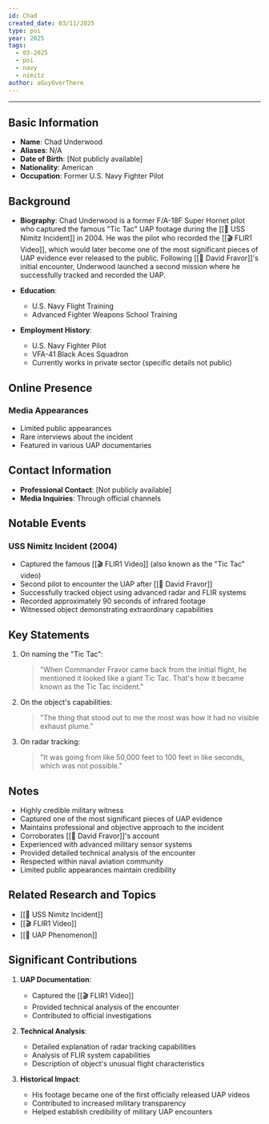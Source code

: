 ```yaml
---
id: Chad
created_date: 03/11/2025
type: poi
year: 2025
tags:
  - 03-2025
  - poi
  - navy
  - nimitz
author: aGuyOverThere
---
```


----

## Basic Information

- **Name**: Chad Underwood
- **Aliases**: N/A
- **Date of Birth**: [Not publicly available]
- **Nationality**: American
- **Occupation**: Former U.S. Navy Fighter Pilot

## Background

- **Biography**: Chad Underwood is a former F/A-18F Super Hornet pilot who captured the famous "Tic Tac" UAP footage during the [[📜 USS Nimitz Incident]] in 2004. He was the pilot who recorded the [[🎬 FLIR1 Video]], which would later become one of the most significant pieces of UAP evidence ever released to the public. Following [[👤 David Fravor]]'s initial encounter, Underwood launched a second mission where he successfully tracked and recorded the UAP.

- **Education**: 
  - U.S. Navy Flight Training
  - Advanced Fighter Weapons School Training

- **Employment History**: 
  - U.S. Navy Fighter Pilot
  - VFA-41 Black Aces Squadron
  - Currently works in private sector (specific details not public)

## Online Presence

### Media Appearances

- Limited public appearances
- Rare interviews about the incident
- Featured in various UAP documentaries

## Contact Information

- **Professional Contact**: [Not publicly available]
- **Media Inquiries**: Through official channels

## Notable Events

### USS Nimitz Incident (2004)

- Captured the famous [[🎬 FLIR1 Video]] (also known as the "Tic Tac" video)
- Second pilot to encounter the UAP after [[👤 David Fravor]]
- Successfully tracked object using advanced radar and FLIR systems
- Recorded approximately 90 seconds of infrared footage
- Witnessed object demonstrating extraordinary capabilities

## Key Statements

1. On naming the "Tic Tac":
   > "When Commander Fravor came back from the initial flight, he mentioned it looked like a giant Tic Tac. That's how it became known as the Tic Tac incident."

2. On the object's capabilities:
   > "The thing that stood out to me the most was how it had no visible exhaust plume."

3. On radar tracking:
   > "It was going from like 50,000 feet to 100 feet in like seconds, which was not possible."

## Notes

- Highly credible military witness
- Captured one of the most significant pieces of UAP evidence
- Maintains professional and objective approach to the incident
- Corroborates [[👤 David Fravor]]'s account
- Experienced with advanced military sensor systems
- Provided detailed technical analysis of the encounter
- Respected within naval aviation community
- Limited public appearances maintain credibility

## Related Research and Topics

- [[📜 USS Nimitz Incident]]
- [[🎬 FLIR1 Video]]
- [[🔭 UAP Phenomenon]]

## Significant Contributions

1. **UAP Documentation**:
   - Captured the [[🎬 FLIR1 Video]]
   - Provided technical analysis of the encounter
   - Contributed to official investigations

2. **Technical Analysis**:
   - Detailed explanation of radar tracking capabilities
   - Analysis of FLIR system capabilities
   - Description of object's unusual flight characteristics

3. **Historical Impact**:
   - His footage became one of the first officially released UAP videos
   - Contributed to increased military transparency
   - Helped establish credibility of military UAP encounters 